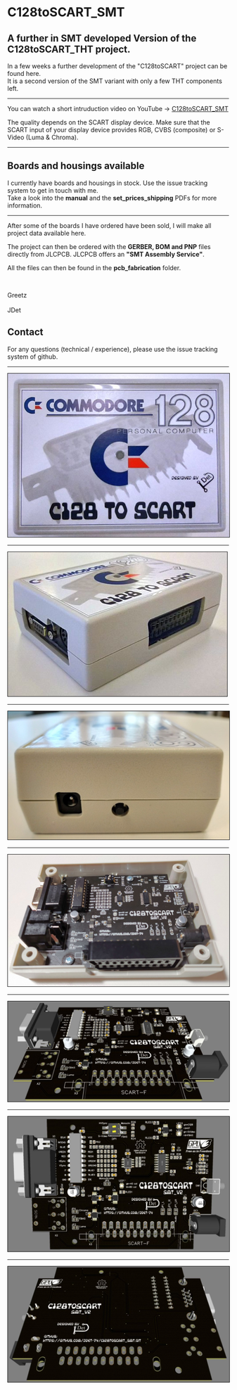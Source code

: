 # C128toSCART_SMT
<h2>A further in SMT developed Version of the C128toSCART_THT project.</h2>
<p>In a few weeks a further development of the "C128toSCART" project can be found here.<br />
It is a second version of the SMT variant with only a few THT components left.</p>
<hr />
<p>You can watch a short intruduction video on YouTube -> <a href="https://youtu.be/qOvFwwrAEIk" target="_blank">C128toSCART_SMT</a></p>
<p>The quality depends on the SCART display device. Make sure that the SCART input of your display device provides RGB, CVBS (composite) or S-Video (Luma & Chroma).</p>
<hr />
<h2>Boards and housings available</h2>
<p>I currently have boards and housings in stock. Use the issue tracking system to get in touch with me. <br />
Take a look into the <strong>manual</strong> and the <strong>set_prices_shipping</strong> PDFs for more information.</p>

<hr />
<p>After some of the boards I have ordered have been sold, I will make all project data available here.</p> 
<p>The project can then be ordered with the <strong>GERBER, BOM and PNP</strong> files directly from JLCPCB.
JLCPCB offers an <strong>"SMT Assembly Service"</strong>.</p>
<p>All the files can then be found in the <strong>pcb_fabrication</strong> folder.</p>
<p>&nbsp;</p>
<p>Greetz<br /><br />JDet</p>

## Contact
For any questions (technical / experience), please use the issue tracking system of github. 

<hr />
<p><img alt="C128toSCART_SMT_09" src="./img/C128toSCART_SMT_09.jpg" style="border-width: 1px; border-style: solid;" /></p>
<hr />
<p><img alt="C128toSCART_SMT_10" src="./img/C128toSCART_SMT_10.jpg" style="border-width: 1px; border-style: solid;" /></p>
<hr />
<p><img alt="C128toSCART_SMT_06" src="./img/C128toSCART_SMT_06.jpg" style="border-width: 1px; border-style: solid;" /></p>
<hr />
<p><img alt="C128toSCART_SMT_16" src="./img/C128toSCART_SMT_16.jpg" style="border-width: 1px; border-style: solid;" /></p>
<hr />
<p><img alt="C128toSCART_SMT_V2_PCB#1" src="./img/C128toSCART_V2_PCB%231.jpg" style="border-width: 1px; border-style: solid;" /></p>
<hr />
<p><img alt="C128toSCART_SMT_V2_PCB#2" src="./img/C128toSCART_V2_PCB%232.jpg" style="border-width: 1px; border-style: solid;" /></p>
<hr />
<p><img alt="C128toSCART_SMT_V2_PCB#3" src="./img/C128toSCART_V2_PCB%233.jpg" style="border-width: 1px; border-style: solid;" /></p>
